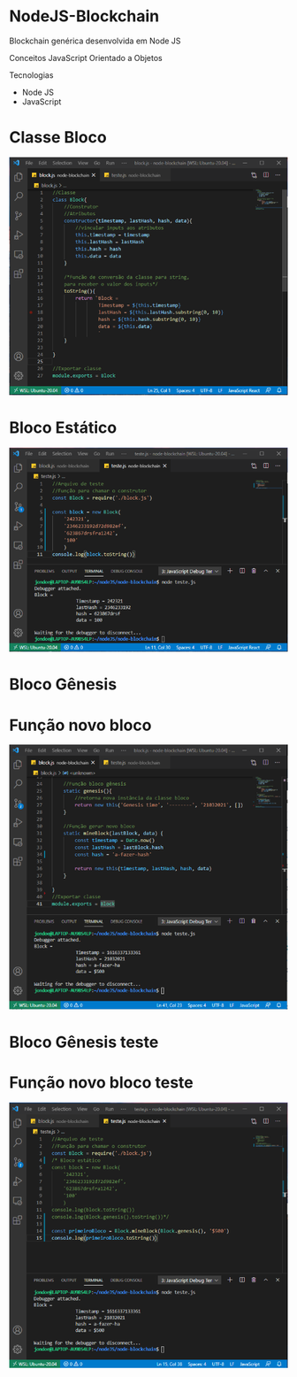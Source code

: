 # NodeJS-Blockchain
Blockchain genérica desenvolvida em Node JS

Conceitos JavaScript Orientado a Objetos

Tecnologias
 - Node JS
 - JavaScript
 
#

# Classe Bloco
![](https://github.com/Ramon-Goveia/NodeJS-Blockchain/blob/master/Captura%20de%20tela%202021-03-20%20151428.png)
#

# Bloco Estático
![](https://github.com/Ramon-Goveia/NodeJS-Blockchain/blob/master/Captura%20de%20tela%202021-03-20%20151002.png)
#

# Bloco Gênesis
# Função novo bloco
![](https://github.com/Ramon-Goveia/NodeJS-Blockchain/blob/master/Captura%20de%20tela%202021-03-21%20113501.png)
#

# Bloco Gênesis teste
# Função novo bloco teste
![](https://github.com/Ramon-Goveia/NodeJS-Blockchain/blob/master/Captura%20de%20tela%202021-03-21%20113350.png)
